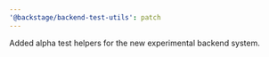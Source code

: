 ```yaml
---
'@backstage/backend-test-utils': patch
---
```


Added alpha test helpers for the new experimental backend system.
